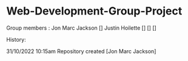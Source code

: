 # Web-Development-Group-Project
Group members : Jon Marc Jackson []
                Justin Hoilette []
                  []
                  []
 
History: 

31/10/2022 10:15am Repository created [Jon Marc Jackson]

